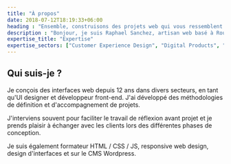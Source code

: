 ```yaml
---
title: "À propos"
date: 2018-07-12T18:19:33+06:00
heading : "Ensemble, construisons des projets web qui vous ressemblent & correspondent à vos besoins"
description : "Bonjour, je suis Raphael Sanchez, artisan web basé à Rouen, entre Caen et Paris"
expertise_title: "Expertise"
expertise_sectors: ["Customer Experience Design", "Digital Products", "Development", "Campaign & Content", "Employer Branding", "Animation & Motion Graphics", "Packaging & Product Design", "Retail & Spacial", "Print & Editorial Design", "Concept/Text", "Information Design"]
---
```


## Qui suis-je ?

Je conçois des interfaces web depuis 12 ans dans divers secteurs, en tant qu'UI designer et développeur front-end. J'ai développé des méthodologies de définition et d'accompagnement de projets.

J'interviens souvent pour faciliter le travail de réflexion avant projet et je prends plaisir à échanger avec les clients lors des différentes phases de conception.

Je suis également formateur HTML / CSS / JS, responsive web design, design d'interfaces et sur le CMS Wordpress.
